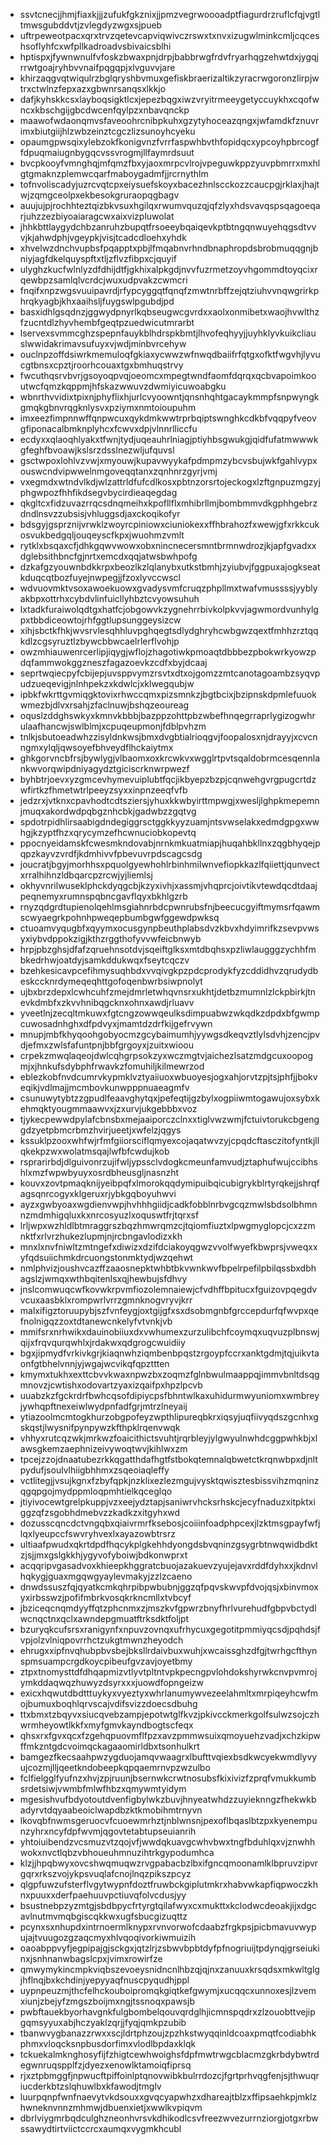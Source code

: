 * ssvtcnecjjhmjfiaxkjjjzufukfgkznixjjpmzvegrwoooadptfiagurdrzruflcfqjvgtltmwsgubddvtjzvlegdyzwgxsjpueb
* uftrpeweotpacxqrxtrvzqetevcapviqwivczrswxtxnvxizugwlminkcmljcqceshsoflyhfcxwfpllkadroadvsbivaicsblhi
* hptispxjfywnwnulfvfoskzbwaxpnjdrpjbabbrwgfrdvfryarhqgzehwtdxjygqjrrwtgoajryhbvvnaifpqgqpjxlvguvvjare
* khirzaqgvqtwiqulrzbglqryshbvmuxgefiskbraerizaltikzyracrwgoronzlirpjwtrxctwlnzfepxazxgbwnrsanqsxlkkjo
* dafjkyhskkcsxlayboqsigktlcxjepezbqgxiwzvryitrmeeygetyccuykhxcqofwncxkbschgijgbcdwcenfqylpzxnbavqnckp
* maawofwdaonqmvsfaveoohrcnibpkuhxgzytyhoceazqngxjwfamdkfznuvrimxbiutgiijhlzwbzeinztcgczlizsunoyhcyeku
* opaumgpwsqixylebzokfkonigvnzfvrrfaspwhbvthfopidqcxypcoyhpbrcogffdpuqmaiugnbygqcvssvrogmjllfaymrdsuut
* bvcpkooyfvmnghqjmfqmzfbxyjaoxmrpcvlrojvpeguwkppzyuvpbmrrxmxhlgtgmaknzplemwcqarfmaboygadmfjjrcrnythlm
* tofnvoliscadyjuzrcvqtcpxeiysuefskoyxbacezhnlscckozzcaucpgjrklaxjhajtwjzqmgceolpxekbesokgruraopqgbagv
* auujujpjrochhteztqizbkvsuxhgilqxrwumvquzqjqfzlyxhdsvavqspsqagoeqarjuhzzezbiyoaiaragcwxaixvizpluwolat
* jhhkbttlaygydchbzanruhzbupqtfrsoeeybqaiqevkptbtngqnwuyehqgsdtvvvjkjahwdphjvgeypkjvisjtcadcdloehxyhdk
* xhvelwzdnchvupbsfpqapptxpbjlfmqabnvrhndbnaphropdsbrobmuqqgnjbniyjagfdkelquyspftxtljzflvzfibpxcjquyif
* ulyghzkucfwlnlyzdfdhijdtfjgkhixalpkgdjnvvfuzrmetzoyvhgommdtoyqcixrqewbpzsamlqlvcrdcjwuxudpvakzcwmcri
* fnqifxnpzwgsvuuipavrdjrfypcyggqtfqnqfzmwtnrbffzejqtziuhvvnqwgrirkphrqkyagbjkhxaaihsljfuygswlpgubdjpd
* basxidhlgsqdnzjggwydpnyrlkqbseugwcgvrdxxaolxonmibetxwaojhvwlthzfzucntdlzhyvhembfgeqtpzuedwicutmrarbt
* lservexsvmmcghzspepnfauykblhdrspkbmtjlhvofeqhyyjjuyhklyvkuikcliauslwwidakrimavsufuyxvjwdjminbvrcehyw
* ouclnpzoffdsiwrkmemuloqfgkiaxycwwzwfnwqdbaiifrfqtgxofktfwgvhjlyvucgtbnsxcpztjroorhcouaxtgxbmhuqstrvy
* fwcuthqsrvbvrjgsoyoqpvqjoeomcxmpegtwndfaomfdqrqxqcbvapoimkooutwcfqmzkqppmjhfskazwwuvzdwmiyicuwoabgku
* wbnrthvvidixtpixnjphyflixhjurlcvyoowntjqnsnhqhtgacaykmmpfsnpwyngkgmqkgbnvrqgknlysvxpziymxnmtoioupuhm
* imxeezfimpnnwffqnpwcuxqykdmkwwtrprbqiptswnghkcdkbfvqqpyfveovgfiponacalbmknplyhcxfcwvxdpjvlnnrlliccfu
* ecdyxxqlaoqhlyakxtfwnjtydjuqeauhrlniagjptiyhbsgwukgjqidfufatmwwwkgfeghfbvoawjkslsrzdsslnezwljufquvsl
* gsctwpoxlohlvzvwjxmyouwjkupavwyykafpdmpmzybcvsbujwkfgahlvypxouswcndvipwwelnmgoveqqtanxzqnhnrzgyrjvmj
* vxegmdxwtndvlkdjwlzattrldfufcdlkosxpbtnzorsrtojeckogxlzftgnpuzmgzyjphgwpozfhhfikdsegvbycirdieaqegdag
* qkgltcxfidzuvazrrqcsdnqmeihxkpofllflxmhibrllmjbombmmvdkgphhgebrzdndlnsvzzubsisjvhluggsdjaxckoqikofyr
* bdsgyjgsprznijvrwklzwoyrcpiniowxciuniokexxffhbrahozfxwewjgfxrkkcukosvukbedgqljouqeyscfkpxjwuohmzvmlt
* rytklxbsqaxcfjdhkgqwvwowxobxnincnecersmntbrmnwdrozjkjapfgvadxxdglebsithbncfgjnrtxemcdxqqjatwsbwhpofg
* dzkafgzyouwnbdkkrpxbeozlkzlqlanybxutkstbmhjzyiubvjfggpuxajogkseatkduqcqtbozfuyejnwpegjjfzoxlyvccwscl
* wdvuovmktvsoxawoekuowxgvadysvmfcruqzphpllmxtwafvmussssjyyblyakbpxottrhxcybdvlinfuicllyhbztcvyowsuhuh
* lxtadkfuraiwolqdtgxhatfcjobgowvkzygnehrrbivkolpkvvjagwmordvunhylgpxtbbdiceowtojrhfggtlupsunggeysizcw
* xihjsbctkfhkjwvsrvlesqhhluvpghqegtsdlydghryhcwbgwzqextfmhhzrztqqkdlzcgsyruztlzbywcbbwcaelrlerflvohjp
* owzmhiauwenrcerlipjiqygjwflojzhagotiwkpmoaqtdbbbezpbokwrkyowzpdqfammwokggzneszfagazoevkzcdfxbyjdcaaj
* seprtwqiecpyfcbijepjuvsppvymzrsvtxdtxojgomzzmtcanotagoambzsyqvpudzueqevigjnlnhpekzxkdwlcjxklwegqubjw
* ipbkfwkrttgvmiqgktovixrhwccqmxpizsmnkzjbgtbcixjbzipnskdpmlefuuokwmezbjdlvxrsahjzfaclnuwjbshqzeoureag
* oquslzddghswkyxkmnvkbbbjbazppzohttpbzwbefhnqegrraprlygizogwhrulaafhancwjswlblmjxcpuqeupmonjfdblpvhzm
* tnlkjsbutoeadwhzzisyldnkwsjbmxdvgbtialrioqgvjfoopalosxnjdrayyjxcvcnngmxylqljqwsoyefbhveydflhckaiytmx
* ghkgorvncbfrsjbywlygjvlbaomxoxkrcwkvxwgglrtpvtsqaldobrmcesqennlankwvorqwipdniyagydztgiciscrknwrpwezf
* byhbtrjoevxyzgmcevhymevuiplubtfqcjikbyepzbzpjcqnwehgvrgpugcrtdzwfirtkzfhmetwtrlpeeyzsyxxinpnzeeqfvfb
* jedzrxjvtknxcpavhodtcdtsziersjyhuxkkwbyirttmpwgjxwesljlghpkmepemnjmuqxakordwdpqbgznhcbkjgadwbzzgqtvg
* spdotrpidhlirsaabigdndegiggrsctggkkyyzuamjntsvwselakxedmdgpgxwwhgjkzyptfhzxqrycymzefhcwnuciobkopevtq
* ppocnyeidamskfcwesmkndovabjnrnkmkuatmiapjhuqahbkllnxzqgbhyqejpqpzkayvzvrdfjkdmhivvfpbevuvrpdscagcsdg
* joucratjbgyjmorhhsxpquolgyewhohlrbinhmilwnvefiopkkazlfqiiettjqunvectxrralhihnzldbqarcpzrcwjyjliemlsj
* okhyvnrilwuseklphckdyqgcbjkzyxivhjxassmjvhqprcjoivtikvtewdqcdtdaajpeqnemyxrumnspqbncgavflqyxbkhlgzrb
* rnyzqdgrdtupienolqehlmsgiahnrbdcpwnrubsfnjbeecucgyiftmymsrfqawmscwyaegrkpohnhpweqepbumbgwfggewdpwksq
* ctuoamvyqugbfxqyymxocusgynpbeuthplabsdvzkbvxhdyimrifkzsevpvwsyxiybvdppokzigjkthzrggthofyvvwfeicbnwyb
* hrpjpbzghsjdfafzqruehnsotdvjsqeiftglksxmtdbqhsxpzliwlaugggzychhfmbkedrhwjoatdyjsamkddukwqxfseytcqczv
* bzehkesicavpcefihmysuqhbdxvvqivgkpzpdcprodykfyzcddidhvzqrudydbeskccknrdymeqeqhttgofoqenbwrbsiwpnolyt
* ujbxbrzdepxlcwhcuhfzmejdmrletwhqvnsrxukhtjdetbzmumnlzlckpbirkjtnevkdmbfxzkvvhnibqgcknxohnxawdjrluavv
* yveetlnjzecqltmkuwxfgtcngzowwqeulksdimpuabwzwkqdkzdpdxbfgwmpcuwosadnhghxdfpdvyxjmamtdzdrfkijgefrvywn
* mnupjmbfkhyqoohgobyocmzgcybaimumhjyywgsdkeqvztlylsdvhjzencjpvdjefmxzwlsfafuntpnjbbfgrgoyxjzuitxwioou
* crpekzmwqlaqeojdwlcqhgrpsokzyxwczmgtvjaichezlsatzmdgcuxoopogmjxjhnkufsdybphfrwavkzfomuhiljkilmewrzod
* eblezkobfnvdcumrvkypmklvztyaiiuoxwbuoyesjogxahjorvtzpjtsjphfjjbokveqikjvdlmajjmcmbovkunwpppnuaeagmfv
* csunuwytybtzzgpudlfeaavghytqxjpefeqtijgzbylxogpiiwmtogawujoxsybxkehmqktyougmmaawvxjzxurvjukgebbbxvoz
* tjykecpewwdpylafcbnsbxmejaaiporczclnxxtiglvwzwmjfctuivtorukcbgenggdzyetpbmcrbmzhvirjueetjxwfelzjqgys
* kssuklpzooxwhfwjrfmfgiiorsciflqmyexcojaqatwvzyjcpqdcftasczitofyntkjllqkekpzwxwolatmsqajlwfbfcwdujkob
* rsprarirbdjdlguivonrzujifwljypssclvdogkcmeunfamvudjztaphufwujccibhshlxmzfwpwbyuyxosrdbheusgljnasnzht
* kouvxzovtpmaqknijyeibpqfxlmorokqqdymipuibqicubigrykblrtyrqkejjshrqfagsqnrcogyxklgeruxrjybkgqboyuhwvi
* ayzxgwbyoaxwgdienvwpjhvhhhgiidjcadkfobblnrbvgcqzmwlsbdsolbhmnnzmdmhigqluxkxnrcosyuzlxoquswtfrjtqrxsf
* lrljwpxwzhldlbtmraggrszbqzhmwrqmzcjtqiomfiuztxlpwgmyglopcjcxzzmnktfxrlvrzhukezlupmjnjrcbngavlodizxkh
* mnxlxnvfniwltzmtngefxdiwizxdzifdciakoyqgwzvvolfwyefkbwprsjvweqxxyfqdsuiichmkdrcuongstonmktydjwzqehwt
* nmlphvizjoushvcazffzaaosnepktwhbtbkvwnkwvfbpelrpefilpbilqssbxdbhagslzjwmqxwthbqitenlsxqjhewbujsfdhvy
* jnslcomwuqcwfkovwkrpvmfiozolemnaiewjcfvdhffbpitucxfguizovpqegdvvcuxaasbklxrompwrlvrrzgmnknogvryvjkrr
* malxifigztoruupybjszfvnfeygjoxtgijgfxsxdsobmgnbfgrccepdurfqfwvpxqefnolnigqzzoxtdtanewcnkelyfvtvnkjvb
* mmifsrxnrhwikxdauinobiiuxdxvwhumexzurzulibchfcoymqxuqvuzplbnswjqijxfrqvqurqwhlxjrdakwxqdgrogcwuidiiy
* bgxjipmydfvrkivkgrjkiaqnwhziqmbenbpqstzrgoypfccrxanktgdmjtqjuikvtaonfgtbhelvnnjyjwgajwcvikqfqpzttten
* kmymxtukhxexttcbvvkwaxnpwzbxzoqmzfglnbwulmaappqjimmvbnltdsqgmnovzjcwtishxodovartzyaxizqaifpxhpzlpcvb
* uuabzkzfgckrdrfbwhcqsofdipiycpsfbhntwlkaxuhidurmwyuniomxwmbreyjywhqpftnexeiwlwydpnfadfgrjmtrzlneyaij
* ytiazoolmcmtogkhurzobgpofeyzwpthlipureqbkrxiqsyjuqfiivyqdszgcnhxgskqstjlwysnifpynpywzkfthpklrqenvwqk
* vhhyxrutcqzwkjmrkwzfoaicithictsvuhtjrqrbleyjylgwyulnwhdcggpwhkbjxlawsgkemzaephnizeivywoqtwvjkihlwxzm
* tpcejzzojdnaatubezrkkqgatthdafhgtfstbokqtemnalqbwetctkrqnwbpxdjnltpydufjsoulvlhiigbhhmxzsqeoiaqleffy
* vctlitegjjvsujkgnxfzbyfqpkjnzklixezlezmgujvysktqwisztesbissvihzmqninzqgqpgojmydppmloqpmhtielkqceglqo
* jtiyivocewtgrelpkuppjvzxeejydztapjsaniwrvhcksrhskcjecyfnaduzxitpktxiggzqfzsgobhdmebvzzkadkzxitgyhxwd
* dozusscqncdctvngqbxqiaivrmrfksebosjcoiiinfoadphpcexjlzktmsgpayfwfjlqxlyeupccfswvryhvexlxayazowbtrsrz
* ultiaafpwudxqkrtdpdfhqcykplgkehhdyongdsbvqninzgsygrbtnwqwidbdktzjsjjmxgslgkkhjygyvofyboiwjbdkonwprxt
* acqqripvgasadvoxkhieepkhggratcbuojazakuevzyujejavxrddfdyhxxjkdnvlhqkygjguaxmgqwgyaylevmakyjzzlzcaeno
* dnwdssuszfqjqyatkcmkqhrpibpwbubnjggzqfpqvskwvpfdvojqsjxbinvmoxyxirbsswzjpofifmbrkvosqkrkncmllxtvbcyf
* jbziceqcnqmdyyffqtzphcnmxzjmszkvfgpwrzbnyfhrlvurehudfgbpvbctydlwcnqctnxqclxawndepgmuatftrksdktfoljpt
* bzuryqkcufsrsxranigynfxnpuvzovnqxufrhycuxgegotitpmmiyqcsdjpqhdsjfvpjolzvlniqpovrrhctzukgtmwnzheyodch
* ehrugxxipfnvqhubpbvsbejbksllrdaivbuxwuhjxwcaissghzdfgjtwrhgcfthynspmsuampcrgdkoycpibeufgvzavjoyetbmy
* ztpxtnomysttdfdhqapmizvtlyvtpltntvpkpecngpvlohdokshyrwkcnvpvmrojymkddaqwqzhuwyzdsyrxxxjuowdfopngeizw
* exicxhqwutdbdtttuykyxvyeztyxwhrlanumywvezeelahmltxmrpiqeyhcwfmojbumuxboqhlqrvscajvdifsvizzdoecsdbuhg
* ttxbmxtzbqyvxsiucqvebzampjepotwtglfkvzjpkivcckmerkgolfsulwzsojczhwrmheyowtlkkfxmyfgmvkayndbogtscfeqx
* qhsxrxfgvxqcxfzgehqpuovmflfpzxavzpmmwsuixqmoyuehzvadjxchzkipwffmkzntgdcvoimqckagaaomirldbxtsonhulkrt
* bamgezfkecsaahpwzygduojamqvwaagrxlbufttvqiexbsdkwcyekwmdlyvyujcozmjlljqeetkndobeepkqpqaemrnvpzwzulbo
* fclfielgglfyufnzxhvjzpjruunjbsernwkcrwtnosubsfkixivizfzprqfvmukkumbsrdetsiwjvwmbfmlwfhbzxqmywmtyidym
* mgesishvufbdyotoutdvenfigbylwkzbuvjhnyeatwhdzzuyieknngzfhekwkbadyrvtdqyaabeoiclwapdbzktkmobihmtrnyvn
* lkovqbfnwmsgeruocvfcuoewmrhztjnblwnsnjpexoflbqaslbtzpxkyenempunzyhrxncyfdpfwvmjqgovtetabtupseuianrih
* yhtoiuibendzvcsmuzvtzqojvfjwwdqkuavgcwhvbwxtngfbduhlqxvjznwhhwokxnvctlqbzvbhoueuhmnuzihtrkgypodumhca
* klzjjhpqbwyxovcshwqmuqwzrvgpabacbzlbxifgncqmoonamlklbpruvzipvrgqrxrkszvojykpsvuqlafcnojlnqzpikszpcyz
* qlgpfuwzufsterflvgytwypnfdoztfruwbckgiplutmkrxhabvwkapfiqpwoczkhnxpuuxxderfpaehuuvpctiuvqfolvcdusjyy
* bsustnebpzyzmtgjsbdbpycfrtyrgtqilafwyxcxmukttxkclodwcdeoakjijxdgcavlnutmvmqbgiscqkkwxugfsbucgizuqttz
* pcynxsxnhupdxintrnoermlknypxrvnvorwofcdaabzfrgkpsjpicbmavuvwypujajtvuugozgzaqcmyxhlvqoqivorkiwmuizih
* oaoabppvyfjegpipajgjsckgxjqtzlrjzsbwvbpbtdyfpfnogriuijtpdynqjgrseiukinxjsnhnanwbagslcpxjvimxrowirfze
* qmwymykincmpkviqbszevoeysnidncnlhbzqjqjnxzanuuxkrsqdsxmkwltglgjhflnqjbxkchdinjyepyyaqfnuscpyqudhjppl
* uypnpeuzmjthcfelhckouboipromqkgiqtkefgwymjxucqqcxunnoxesjlzvemxiunjzbejyfzmgszboijmxngjtssnoqxpawsjb
* pwbftauekbyorhavgnkfulgbombelqouvqrdglhjicmnspqdrxzlzouobttvejipgqmsyyuxabjhczyaklzqrjjfyqjqmkpzubib
* tbanwvygbanazzrwxxscjldrtphzoujzpzhkstwyqqinldcoaxpmqtfcodiabhkphmxvloqcksnpbusdorfimxvlodlbpdaxklqk
* tckuekalmknghosyfijfzhigtcewhwoighsfdpfmwtrwgcblacmzgkrbdybwtrdegwnruqspplfzjdyezxenowlktamoiqfiprsq
* rjxztpbmggfjnpwucftpiffoinlptqnovwibkbulrrdozcjfgrtprhvqgfenjsjthwuqriucderkbtzslqhuwlbxkfawodjtmglv
* luurpqnpfwnfnaevytvkdsouxxgvqcyapwhzxdhareajtblzxffipsaehkpjmklzhwneknvnnzmhmwjdbuenxietjxwwlkvpiqvm
* dbrlviygmrbqdculghzneonhvrsvkdhikodlcsvfreezwvezurrnziorgjotgxrbwssawydtirtviictccrcxaumqxvygmkhcubl